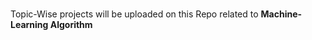 <br>Topic-Wise projects will be uploaded on this Repo related to <strong> Machine-Learning Algorithm </strong> </br>
